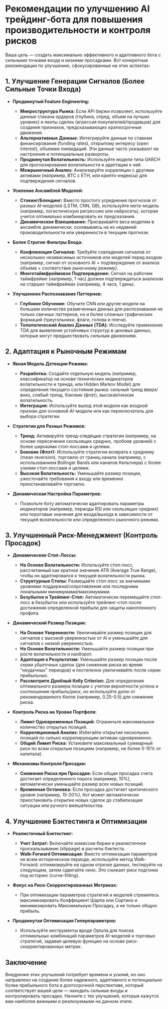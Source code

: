 # Рекомендации по улучшению AI трейдинг-бота для повышения производительности и контроля рисков

Ваша цель — создать максимально эффективного и адаптивного бота с сильными точками входа и низкими просадками. Вот конкретные рекомендации по улучшению, сфокусированные на этих аспектах:

## 1. Улучшение Генерации Сигналов (Более Сильные Точки Входа)

*   **Продвинутый Feature Engineering:**
    *   **Микроструктура Рынка:** Если API биржи позволяет, используйте данные стакана ордеров (глубина, спред, объем на лучших уровнях) и ленты сделок (агрессия покупателей/продавцов) для создания признаков, предсказывающих краткосрочные движения.
    *   **Альтернативные Данные:** Интегрируйте данные по ставкам финансирования (funding rates), открытому интересу (open interest), объемам ликвидаций. Эти данные часто указывают на настроения и потенциальные развороты.
    *   **Продвинутая Волатильность:** Используйте модели типа GARCH для прогнозирования волатильности и адаптации к ней.
    *   **Межрыночный Анализ:** Анализируйте корреляции с другими активами (например, BTC с ETH, или крипто-индексы) для подтверждения сигналов.

*   **Усиление Ансамблей Моделей:**
    *   **Стэкинг/Блендинг:** Вместо простого усреднения прогнозов от разных AI-моделей (LSTM, CNN, GB), используйте мета-модель (например, логистическую регрессию или нейросеть), которая учится оптимально комбинировать их предсказания.
    *   **Динамическое Взвешивание:** Присваивайте веса моделям в ансамбле динамически, основываясь на их недавней производительности или уверенности в текущем прогнозе.

*   **Более Строгие Фильтры Входа:**
    *   **Конфлюенция Сигналов:** Требуйте совпадения сигналов от нескольких независимых источников или моделей перед входом (например, сигнал от основного AI + подтверждение от анализа объема + соответствие рыночному режиму).
    *   **Многотаймфреймовое Подтверждение:** Сигнал на рабочем таймфрейме (например, 1 час) должен подтверждаться анализом на старших таймфреймах (например, 4 часа, 1 день).

*   **Улучшенное Распознавание Паттернов:**
    *   **Глубокое Обучение:** Обучите CNN или другие модели на большем количестве размеченных данных для распознавания не только свечных паттернов, но и более сложных графических формаций (треугольники, флаги, голова и плечи).
    *   **Топологический Анализ Данных (TDA):** Исследуйте применение TDA для выявления устойчивых структур в ценовых данных, которые могут предшествовать сильным движениям.

## 2. Адаптация к Рыночным Режимам

*   **Явная Модель Детекции Режима:**
    *   **Разработка:** Создайте отдельную модель (например, классификатор на основе технических индикаторов волатильности и тренда, или Hidden Markov Model) для определения текущего состояния рынка: сильный тренд вверх/вниз, слабый тренд, боковик (флэт), высокая/низкая волатильность.
    *   **Интеграция:** Используйте выход этой модели как входной признак для основной AI-модели или как переключатель для выбора стратегии.

*   **Стратегии для Разных Режимов:**
    *   **Тренд:** Активируйте тренд-следящие стратегии (например, на основе пересечения скользящих средних, пробоев уровней) с более широкими стоп-лоссами и целями.
    *   **Боковик (Флэт):** Используйте стратегии возврата к среднему (mean reversion), торговлю от границ канала (например, с использованием Bollinger Bands или каналов Кельтнера) с более узкими стоп-лоссами и целями.
    *   **Высокая Волатильность:** Уменьшайте размер позиции, ужесточайте требования к входу или временно приостанавливайте торговлю.

*   **Динамическая Настройка Параметров:**
    *   Позвольте боту автоматически адаптировать параметры индикаторов (например, периоды RSI или скользящих средних) или пороговые значения для входа/выхода в зависимости от текущей волатильности или определенного рыночного режима.

## 3. Улучшенный Риск-Менеджмент (Контроль Просадок)

*   **Динамические Стоп-Лоссы:**
    *   **На Основе Волатильности:** Используйте стоп-лосс, рассчитанный как кратное значение ATR (Average True Range), чтобы он адаптировался к текущей волатильности рынка.
    *   **Структурные Стопы:** Размещайте стоп-лосс за значимыми уровнями поддержки/сопротивления или последними локальными минимумами/максимумами.
    *   **Безубыток и Трейлинг-Стоп:** Автоматически перемещайте стоп-лосс в безубыток или используйте трейлинг-стоп после достижения определенной прибыли для защиты накопленного профита.

*   **Динамический Размер Позиции:**
    *   **На Основе Уверенности:** Увеличивайте размер позиции для сигналов с высокой уверенностью от AI и уменьшайте для сигналов с низкой уверенностью.
    *   **На Основе Волатильности:** Уменьшайте размер позиции при росте волатильности и наоборот.
    *   **Адаптация к Результатам:** Уменьшайте размер позиции после серии убыточных сделок (для снижения риска во время "неудачных" периодов) и постепенно увеличивайте после серии прибыльных.
    *   **Рассмотрите Дробный Kelly Criterion:** Для определения оптимального размера позиции с учетом вероятности успеха и соотношения прибыль/риск, но используйте долю от рекомендованного Келли (например, 0.25-0.5) для снижения риска.

*   **Контроль Риска на Уровне Портфеля:**
    *   **Лимит Одновременных Позиций:** Ограничьте максимальное количество открытых позиций.
    *   **Корреляционный Анализ:** Избегайте открытия нескольких позиций по сильно коррелирующим активам одновременно.
    *   **Общий Лимит Риска:** Установите максимальный суммарный риск по всем открытым позициям (например, не более 5-10% от капитала).

*   **Механизмы Контроля Просадки:**
    *   **Снижение Риска при Просадке:** Если общая просадка счета достигает определенного порога (например, 10%), автоматически уменьшайте размер всех новых позиций.
    *   **Временная Остановка:** Если просадка достигает критического уровня (например, 15-20%), бот может автоматически приостановить открытие новых сделок до стабилизации ситуации или ручного вмешательства.

## 4. Улучшение Бэктестинга и Оптимизации

*   **Реалистичный Бэктестинг:**
    *   **Учет Затрат:** Включайте комиссии биржи и реалистичное проскальзывание (slippage) в расчеты бэктеста.
    *   **Walk-Forward Оптимизация:** Вместо оптимизации параметров на всем историческом периоде, используйте метод Walk-Forward: оптимизируйте на одном отрезке данных, тестируйте на следующем, затем сдвигайте окно. Это снижает риск подгонки под историю (curve-fitting).

*   **Фокус на Риск-Скорректированных Метриках:**
    *   При оптимизации параметров стратегий и моделей стремитесь максимизировать Коэффициент Шарпа или Сортино и минимизировать Максимальную Просадку, а не только общую прибыль.

*   **Продвинутая Оптимизация Гиперпараметров:**
    *   Используйте инструменты вроде Optuna для поиска оптимальных комбинаций параметров AI-моделей и торговых стратегий, задавая целевую функцию на основе риск-скорректированных метрик.

## Заключение

Внедрение этих улучшений потребует времени и усилий, но оно направлено на создание более надежного, адаптивного и потенциально более прибыльного бота в долгосрочной перспективе, который соответствует вашей цели — находить сильные входы и контролировать просадки. Начните с тех улучшений, которые кажутся вам наиболее важными и реализуемыми на данном этапе.
